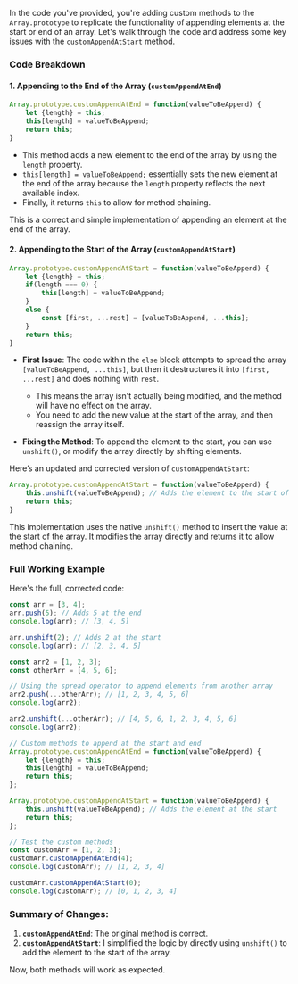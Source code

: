 In the code you've provided, you're adding custom methods to the `Array.prototype` to replicate the functionality of appending elements at the start or end of an array. Let's walk through the code and address some key issues with the `customAppendAtStart` method.

### Code Breakdown

#### 1. **Appending to the End of the Array (`customAppendAtEnd`)**

```javascript
Array.prototype.customAppendAtEnd = function(valueToBeAppend) {
    let {length} = this;
    this[length] = valueToBeAppend;
    return this;
}
```
- This method adds a new element to the end of the array by using the `length` property. 
- `this[length] = valueToBeAppend;` essentially sets the new element at the end of the array because the `length` property reflects the next available index.
- Finally, it returns `this` to allow for method chaining.

This is a correct and simple implementation of appending an element at the end of the array.

#### 2. **Appending to the Start of the Array (`customAppendAtStart`)**

```javascript
Array.prototype.customAppendAtStart = function(valueToBeAppend) {
    let {length} = this;
    if(length === 0) {
        this[length] = valueToBeAppend;
    } 
    else {
        const [first, ...rest] = [valueToBeAppend, ...this];
    }
    return this;
}
```

- **First Issue**: The code within the `else` block attempts to spread the array `[valueToBeAppend, ...this]`, but then it destructures it into `[first, ...rest]` and does nothing with `rest`. 
    - This means the array isn't actually being modified, and the method will have no effect on the array. 
    - You need to add the new value at the start of the array, and then reassign the array itself.

- **Fixing the Method**: To append the element to the start, you can use `unshift()`, or modify the array directly by shifting elements.

Here’s an updated and corrected version of `customAppendAtStart`:

```javascript
Array.prototype.customAppendAtStart = function(valueToBeAppend) {
    this.unshift(valueToBeAppend); // Adds the element to the start of the array
    return this;
}
```

This implementation uses the native `unshift()` method to insert the value at the start of the array. It modifies the array directly and returns it to allow method chaining.

### Full Working Example

Here's the full, corrected code:

```javascript
const arr = [3, 4];
arr.push(5); // Adds 5 at the end
console.log(arr); // [3, 4, 5]

arr.unshift(2); // Adds 2 at the start
console.log(arr); // [2, 3, 4, 5]

const arr2 = [1, 2, 3];
const otherArr = [4, 5, 6];

// Using the spread operator to append elements from another array
arr2.push(...otherArr); // [1, 2, 3, 4, 5, 6]
console.log(arr2);

arr2.unshift(...otherArr); // [4, 5, 6, 1, 2, 3, 4, 5, 6]
console.log(arr2);

// Custom methods to append at the start and end
Array.prototype.customAppendAtEnd = function(valueToBeAppend) {
    let {length} = this;
    this[length] = valueToBeAppend;
    return this;
};

Array.prototype.customAppendAtStart = function(valueToBeAppend) {
    this.unshift(valueToBeAppend); // Adds the element at the start
    return this;
};

// Test the custom methods
const customArr = [1, 2, 3];
customArr.customAppendAtEnd(4);
console.log(customArr); // [1, 2, 3, 4]

customArr.customAppendAtStart(0);
console.log(customArr); // [0, 1, 2, 3, 4]
```

### Summary of Changes:
1. **`customAppendAtEnd`**: The original method is correct.
2. **`customAppendAtStart`**: I simplified the logic by directly using `unshift()` to add the element to the start of the array.

Now, both methods will work as expected.